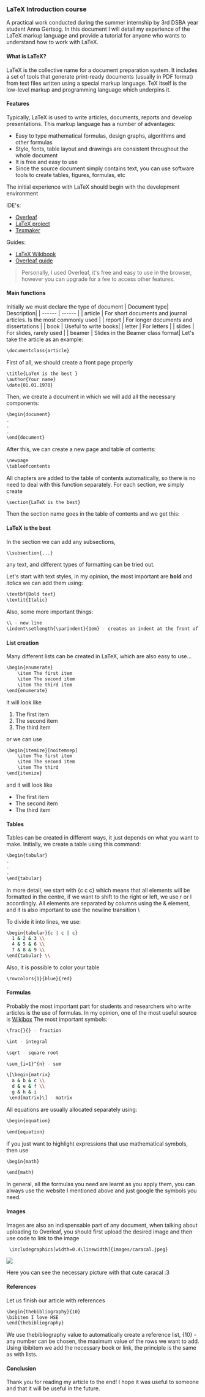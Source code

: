 ### LaTeX Introduction course
A practical work conducted during the summer internship by 3rd DSBA year student Anna Gertsog.
In this document I will detail my experience of the LaTeX markup language and provide a tutorial for anyone who wants to understand how to work with LaTeX.
#### What is LaTeX?

LaTeX is the collective name for a document preparation system. It includes a set of tools that generate print-ready documents (usually in PDF format) from text files written using a special markup language. TeX itself is the low-level markup and programming language which underpins it.

#### Features
Typically, LaTeX is used to write articles, documents, reports and develop presentations. 
This markup language has a number of advantages:

- Easy to type mathematical formulas, design graphs, algorithms and other formulas
- Style, fonts, table layout and drawings are consistent throughout the whole document
- It is free and easy to use
- Since the source document simply contains text, you can use software tools to create tables, figures, formulas, etc

The initial experience with LaTeX should begin with the development environment 

IDE's:
- [Overleaf]
- [LaTeX project]
- [Texmaker]

Guides:
- [LaTeX Wikibook]
- [Overleaf guide]

>Personally, I used Overleaf, it's free and easy to use in the browser, however you can upgrade for a fee to access other features.

#### Main functions
Initially we must declare the type of document 
| Document type| Description|
| ------ | ------ |
| article | For short documents and journal articles. Is the most commonly used |
| report | For longer documents and dissertations |
| book | Useful to write books|
| letter | For letters |
| slides | For slides, rarely used |
| beamer | Slides in the Beamer class format|
Let's take the article as an example:
```sh
\documentclass{article}
```
First of all, we should create a front page properly

```sh
\title{LaTeX is the best }
\author{Your name}
\date{01.01.1970}
```
Then, we create a document in which we will add all the necessary components:
```sh
\begin{document}
.
.
.
\end{document}
```

After this, we can create a new page and table of contents:

```sh
\newpage
\tableofcontents
```
All chapters are added to the table of contents automatically, so there is no need to deal with this function separately.
For each section, we simply create 
```sh
\section{LaTeX is the best}
```
Then the section name goes in the table of contents and we get this:
#### LaTeX is the best

In the section we can add any subsections,
```sh
\\subsection{...}
```
any text, and different types of formatting can be tried out.

Let's start with text styles, in my opinion, the most important are **bold** and _italics_
we can add them using:
```sh
\textbf{Bold text}
\textit{Italic}
```
Also, some more important things:
```sh
\\ - new line
\indent\setlength{\parindent}{1em} - creates an indent at the front of the line
```
#### List creation

Many different lists can be created in LaTeX, which are also easy to use...
```sh
\begin{enumerate}  
	\item The first item 
	\item The second item 
	\item The third item
\end{enumerate}
```
it will look like
1. The first item
2. The second item
3. The third item

or we can use
```sh
\begin{itemize}[noitemsep]
	\item The first item 
	\item The second item 
	\item The third
\end{itemize}
```
and it will look like

- The first item
- The second item
- The third item

#### Tables
Tables can be created in different ways, it just depends on what you want to make.
Initially, we create a table using this command:
```sh
\begin{tabular}
.
.
.
\end{tabular}
```
In more detail, we start with {c c c} which means that all elements will be formatted in the centre, if we want to shift to the right or left, we use r or l accordingly. 
All elements are separated by columns using the & element, and it is also important to use the newline transition \\

To divide it into lines, we use:
```sh
\begin{tabular}{c | c | c}
  1 & 2 & 3 \\
  4 & 5 & 6 \\
  7 & 8 & 9 \\
\end{tabular} \\
```
Also, it is possible to color your table
```sh
\rowcolors{1}{blue}{red}
```

#### Formulas

Probably the most important part for students and researchers who write articles is the use of formulas.
In my opinion, one of the most useful source is [Wikibox]
The most important symbols:
```sh
\frac{}{} - fraction

\int - integral

\sqrt - square root

\sum_{i=1}^{n} - sum

\[\begin{matrix}
  a & b & c \\
  d & e & f \\
  g & h & i
 \end{matrix}\] - matrix
```
All equations are usually allocated separately using:
```sh
\begin{equation}

\end{equation}
```
if you just want to highlight expressions that use mathematical symbols, then use
```sh
\begin{math}

\end{math}
```
In general, all the formulas you need are learnt as you apply them, you can always use the website I mentioned above and just google the symbols you need.

#### Images
Images are also an indispensable part of any document, when talking about uploading to Overleaf, you should first upload the desired image and then use code to link to the image
```sh
 \includegraphics[width=0.4\linewidth]{images/caracal.jpeg}
```
![](https://g2.delphi.lv/images/pix/676x385/1O2BjvVguG8/caracal-gosha-big-floppa-53258705.jpg)

Here you can see the necessary picture with that cute caracal :З

#### References
Let us finish our article with references
```sh
\begin{thebibliography}{10}
\bibitem I love HSE
\end{thebibliography}
```
We use thebibliography value to automatically create a reference list, {10} - any number can be chosen, the maximum value of the rows we want to add. Using \bibitem we add the necessary book or link, the principle is the same as with lists.

#### Conclusion

Thank you for reading my article to the end! I hope it was useful to someone and that it will be useful in the future.




[//]: # (These are reference links used in the body of this note and get stripped out when the markdown processor does its job. There is no need to format nicely because it shouldn't be seen. Thanks SO - http://stackoverflow.com/questions/4823468/store-comments-in-markdown-syntax)

[Overleaf]: https://www.overleaf.com/ 
[LaTeX project]: https://www.latex-project.org/get/ 
[Texmaker]: https://www.xm1math.net/texmaker/
[LaTeX Wikibook]: https://en.wikibooks.org/wiki/Main_Page 
[Overleaf guide]: https://www.overleaf.com/learn 
[Wikibox]: https://ru.wikibooks.org/wiki/Математические_формулы_в_LaTeX
